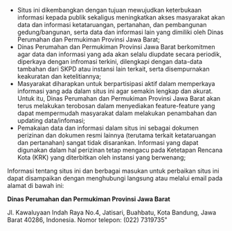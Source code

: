 - Situs ini dikembangkan dengan tujuan mewujudkan keterbukaan informasi kepada publik sekaligus meningkatkan akses masyarakat akan data dan informasi ketataruangan, pertanahan, dan pembangunan gedung/bangunan, serta data dan informasi lain yang dimiliki oleh Dinas Perumahan dan Permukiman Provinsi Jawa Barat;
- Dinas Perumahan dan Permukiman Provinsi Jawa Barat berkomitmen agar data dan informasi yang ada akan selalu diupdate secara periodik, diperkaya dengan infromasi terkini, dilengkapi dengan data-data tambahan dari SKPD atau instansi lain terkait, serta disempurnakan keakuratan dan ketelitiannya;
- Masyarakat diharapkan untuk berpartisipasi aktif dalam memperkaya informasi yang ada dalam situs ini agar semakin lengkap dan akurat. Untuk itu, Dinas Perumahan dan Permukiman Provinsi Jawa Barat akan terus melakukan terobosan dalam menyediakan feature-feature yang dapat mempermudah masyarakat dalam melakukan penambahan dan updating data/infomasi;
- Pemakaian data dan informasi dalam situs ini sebagai dokumen perizinan dan dokumen resmi lainnya (terutama terkait ketataruangan dan pertanahan) sangat tidak disarankan. Informasi yang dapat digunakan dalam hal perizinan tetap mengacu pada Ketetapan Rencana Kota (KRK) yang diterbitkan oleh instansi yang berwenang;

Informasi tentang situs ini dan berbagai masukan untuk perbaikan situs ini dapat disampaikan dengan menghubungi langsung atau melalui email pada alamat di bawah ini:

**Dinas Perumahan dan Permukiman Provinsi Jawa Barat**

Jl. Kawaluyaan Indah Raya No.4, Jatisari, Buahbatu, Kota Bandung, Jawa Barat 40286, Indonesia. Nomor telepon: (022) 7319735"
